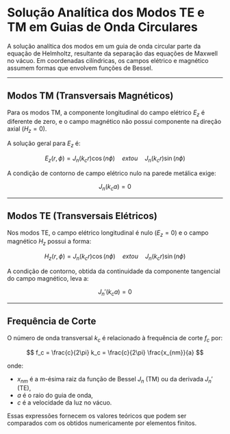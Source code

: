 # Solução Analítica dos Modos TE e TM em Guias de Onda Circulares

A solução analítica dos modos em um guia de onda circular parte da equação de Helmholtz, resultante da separação das equações de Maxwell no vácuo. Em coordenadas cilíndricas, os campos elétrico e magnético assumem formas que envolvem funções de Bessel.

---

## Modos TM (Transversais Magnéticos)

Para os modos TM, a componente longitudinal do campo elétrico $E_z$ é diferente de zero, e o campo magnético não possui componente na direção axial ($H_z = 0$).

A solução geral para $E_z$ é:

$$
E_z(r, \phi) = J_n(k_c r) \cos(n\phi) \quad 	ext{ou} \quad J_n(k_c r) \sin(n\phi)
$$

A condição de contorno de campo elétrico nulo na parede metálica exige:

$$
J_n(k_c a) = 0
$$

---

## Modos TE (Transversais Elétricos)

Nos modos TE, o campo elétrico longitudinal é nulo ($E_z = 0$) e o campo magnético $H_z$ possui a forma:

$$
H_z(r, \phi) = J_n(k_c r) \cos(n\phi) \quad 	ext{ou} \quad J_n(k_c r) \sin(n\phi)
$$

A condição de contorno, obtida da continuidade da componente tangencial do campo magnético, leva a:

$$
J_n'(k_c a) = 0
$$

---

## Frequência de Corte

O número de onda transversal $k_c$ é relacionado à frequência de corte $f_c$ por:

$$
f_c = \frac{c}{2\pi} k_c = \frac{c}{2\pi} \frac{x_{nm}}{a}
$$

onde:
- $x_{nm}$ é a m-ésima raiz da função de Bessel $J_n$ (TM) ou da derivada $J_n'$ (TE),
- $a$ é o raio do guia de onda,
- $c$ é a velocidade da luz no vácuo.

Essas expressões fornecem os valores teóricos que podem ser comparados com os obtidos numericamente por elementos finitos.

